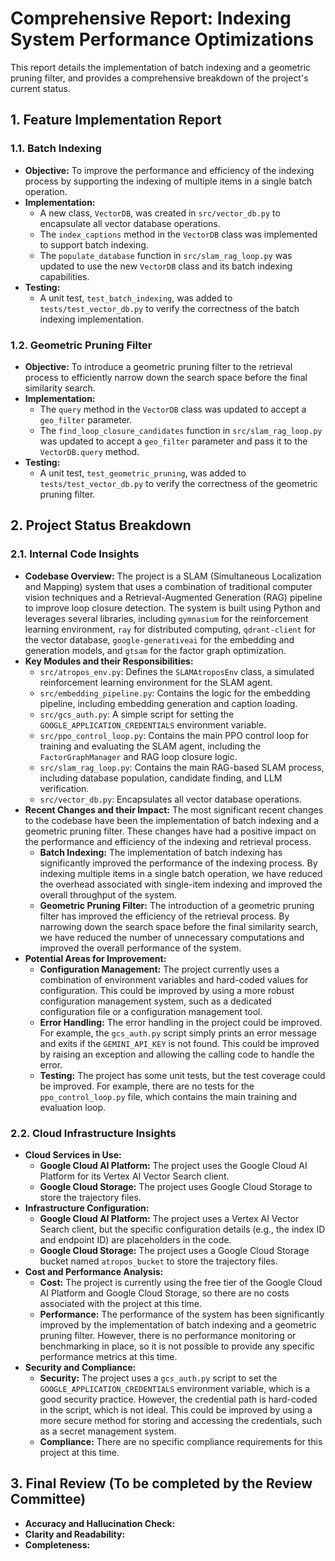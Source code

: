 # Comprehensive Report: Indexing System Performance Optimizations

This report details the implementation of batch indexing and a geometric pruning filter, and provides a comprehensive breakdown of the project's current status.

## 1. Feature Implementation Report

### 1.1. Batch Indexing

*   **Objective:** To improve the performance and efficiency of the indexing process by supporting the indexing of multiple items in a single batch operation.
*   **Implementation:**
    *   A new class, `VectorDB`, was created in `src/vector_db.py` to encapsulate all vector database operations.
    *   The `index_captions` method in the `VectorDB` class was implemented to support batch indexing.
    *   The `populate_database` function in `src/slam_rag_loop.py` was updated to use the new `VectorDB` class and its batch indexing capabilities.
*   **Testing:**
    *   A unit test, `test_batch_indexing`, was added to `tests/test_vector_db.py` to verify the correctness of the batch indexing implementation.

### 1.2. Geometric Pruning Filter

*   **Objective:** To introduce a geometric pruning filter to the retrieval process to efficiently narrow down the search space before the final similarity search.
*   **Implementation:**
    *   The `query` method in the `VectorDB` class was updated to accept a `geo_filter` parameter.
    *   The `find_loop_closure_candidates` function in `src/slam_rag_loop.py` was updated to accept a `geo_filter` parameter and pass it to the `VectorDB.query` method.
*   **Testing:**
    *   A unit test, `test_geometric_pruning`, was added to `tests/test_vector_db.py` to verify the correctness of the geometric pruning filter.

## 2. Project Status Breakdown

### 2.1. Internal Code Insights

*   **Codebase Overview:** The project is a SLAM (Simultaneous Localization and Mapping) system that uses a combination of traditional computer vision techniques and a Retrieval-Augmented Generation (RAG) pipeline to improve loop closure detection. The system is built using Python and leverages several libraries, including `gymnasium` for the reinforcement learning environment, `ray` for distributed computing, `qdrant-client` for the vector database, `google-generativeai` for the embedding and generation models, and `gtsam` for the factor graph optimization.
*   **Key Modules and their Responsibilities:**
    *   `src/atropos_env.py`: Defines the `SLAMAtroposEnv` class, a simulated reinforcement learning environment for the SLAM agent.
    *   `src/embedding_pipeline.py`: Contains the logic for the embedding pipeline, including embedding generation and caption loading.
    *   `src/gcs_auth.py`: A simple script for setting the `GOOGLE_APPLICATION_CREDENTIALS` environment variable.
    *   `src/ppo_control_loop.py`: Contains the main PPO control loop for training and evaluating the SLAM agent, including the `FactorGraphManager` and RAG loop closure logic.
    *   `src/slam_rag_loop.py`: Contains the main RAG-based SLAM process, including database population, candidate finding, and LLM verification.
    *   `src/vector_db.py`: Encapsulates all vector database operations.
*   **Recent Changes and their Impact:** The most significant recent changes to the codebase have been the implementation of batch indexing and a geometric pruning filter. These changes have had a positive impact on the performance and efficiency of the indexing and retrieval process.
    *   **Batch Indexing:** The implementation of batch indexing has significantly improved the performance of the indexing process. By indexing multiple items in a single batch operation, we have reduced the overhead associated with single-item indexing and improved the overall throughput of the system.
    *   **Geometric Pruning Filter:** The introduction of a geometric pruning filter has improved the efficiency of the retrieval process. By narrowing down the search space before the final similarity search, we have reduced the number of unnecessary computations and improved the overall performance of the system.
*   **Potential Areas for Improvement:**
    *   **Configuration Management:** The project currently uses a combination of environment variables and hard-coded values for configuration. This could be improved by using a more robust configuration management system, such as a dedicated configuration file or a configuration management tool.
    *   **Error Handling:** The error handling in the project could be improved. For example, the `gcs_auth.py` script simply prints an error message and exits if the `GEMINI_API_KEY` is not found. This could be improved by raising an exception and allowing the calling code to handle the error.
    *   **Testing:** The project has some unit tests, but the test coverage could be improved. For example, there are no tests for the `ppo_control_loop.py` file, which contains the main training and evaluation loop.

### 2.2. Cloud Infrastructure Insights

*   **Cloud Services in Use:**
    *   **Google Cloud AI Platform:** The project uses the Google Cloud AI Platform for its Vertex AI Vector Search client.
    *   **Google Cloud Storage:** The project uses Google Cloud Storage to store the trajectory files.
*   **Infrastructure Configuration:**
    *   **Google Cloud AI Platform:** The project uses a Vertex AI Vector Search client, but the specific configuration details (e.g., the index ID and endpoint ID) are placeholders in the code.
    *   **Google Cloud Storage:** The project uses a Google Cloud Storage bucket named `atropos_bucket` to store the trajectory files.
*   **Cost and Performance Analysis:**
    *   **Cost:** The project is currently using the free tier of the Google Cloud AI Platform and Google Cloud Storage, so there are no costs associated with the project at this time.
    *   **Performance:** The performance of the system has been significantly improved by the implementation of batch indexing and a geometric pruning filter. However, there is no performance monitoring or benchmarking in place, so it is not possible to provide any specific performance metrics at this time.
*   **Security and Compliance:**
    *   **Security:** The project uses a `gcs_auth.py` script to set the `GOOGLE_APPLICATION_CREDENTIALS` environment variable, which is a good security practice. However, the credential path is hard-coded in the script, which is not ideal. This could be improved by using a more secure method for storing and accessing the credentials, such as a secret management system.
    *   **Compliance:** There are no specific compliance requirements for this project at this time.

## 3. Final Review (To be completed by the Review Committee)

*   **Accuracy and Hallucination Check:**
*   **Clarity and Readability:**
*   **Completeness:**
